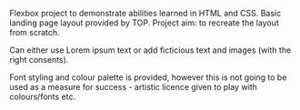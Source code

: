 Flexbox project to demonstrate abilities learned in HTML and CSS. Basic landing page layout provided by TOP. Project aim: to recreate the layout from scratch. 

Can either use Lorem ipsum text or add ficticious text and images (with the right consents). 

Font styling and colour palette is provided, however this is not going to be used as a measure for success - artistic licence given to play with colours/fonts etc. 